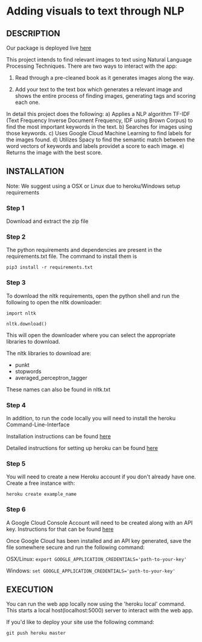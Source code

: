 # Adding visuals to text through NLP


## DESCRIPTION
Our package is deployed live [here](https://cse6242-project20.herokuapp.com)

This project intends to find relevant images to text using Natural Language
Processing Techniques. There are two ways to interact with the app:

1. Read through a pre-cleaned book as it generates images along the way.

2. Add your text to the text box which generates a relevant image and shows the
entire process of finding images, generating tags and scoring each one.


In detail this project does the following:
a) Applies a NLP algorithm TF-IDF (Text Frequency Inverse Document Frequency,
IDF using Brown Corpus) to find the most important keywords in the text.
b) Searches for images using those keywords.
c) Uses Google Cloud Machine Learning to find labels for the images found.
d) Utilizes Spacy to find the semantic match between the word vectors of keywords
and labels providet a score to each image.
e) Returns the image with the best score.


## INSTALLATION
Note: We suggest using a OSX or Linux due to heroku/Windows setup requirements

### Step 1
Download and extract the zip file

### Step 2
The python requirements and dependencies
are present in the requirements.txt file. The command to install them is

`pip3 install -r requirements.txt`

### Step 3
To download the nltk requirements, open the python shell and run the following to open the nltk downloader:

`import nltk`

`nltk.download()`

This will open the downloader where you can select the appropriate libraries to
download.

The nltk libraries to download are:
- punkt
- stopwords
- averaged_perceptron_tagger

These names can also be found in nltk.txt

### Step 4
In addition, to run the code locally you will need to install the heroku Command-Line-Interface

Installation instructions can be found [here](https://devcenter.heroku.com/articles/heroku-cli)

Detailed instructions for setting up heroku can be found [here](https://devcenter.heroku.com/articles/getting-started-with-python)

### Step 5
You will need to create a new Heroku account if you don't already have one.
Create a free instance with:

`heroku create example_name`

### Step 6
A Google Cloud Console Account will need to be created along with an API key.
Instructions for that can be found [here](https://cloud.google.com/vision/docs/libraries#client-libraries-install-python)

Once Google Cloud has been installed and an API key generated, save the file somewhere secure and run the following command:

OSX/Linux: `export GOOGLE_APPLICATION_CREDENTIALS='path-to-your-key'`

Windows: `set GOOGLE_APPLICATION_CREDENTIALS='path-to-your-key'`


## EXECUTION

You can run the web app locally now using the 'heroku local' command. This
starts a local host(localhost:5000) server to interact with the web app.

If you'd like to deploy your site use the following command:

`git push heroku master`

